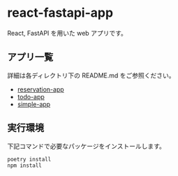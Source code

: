 # react-fastapi-app

React, FastAPI を用いた web アプリです。

## アプリ一覧

詳細は各ディレクトリ下の README.md をご参照ください。

- [reservation-app](reservation-app)
- [todo-app](todo-app)
- [simple-app](simple-app)

## 実行環境

下記コマンドで必要なパッケージをインストールします。

```bash
poetry install
npm install
```
